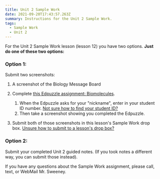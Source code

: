 ```yaml
---
title: Unit 2 Sample Work
date: 2021-09-20T17:43:57.263Z
summary: Instructions for the Unit 2 Sample Work.
tags:
  - Sample Work
  - Unit 2
---
```

For the Unit 2 Sample Work lesson (lesson 12) you have two options. **Just do one of these two options:**

### Option 1:

Submit two screenshots:

1. A screenshot of the Biology Message Board
2. Complete [this Edpuzzle assignment: Biomolecules](https://edpuzzle.com/assignments/614898710f6d504191e4e899/watch).

   1. When the Edpuzzle asks for your "nickname", enter in your student ID number. [Not sure how to find your student ID?](https://mnca-biology-message-board.netlify.app/posts/how-to-find-your-student-id/)
   2. Then take a screenshot showing you completed the Edpuzzle.
3. Submit both of those screenshots in this lesson's Sample Work drop box. [Unsure how to submit to a lesson's drop box?](how-to-submit-sample-work-and-portfolios/)

### Option 2:

Submit your completed Unit 2 guided notes. (If you took notes a different way, you can submit those instead).

If you have any questions about the Sample Work assignment, please call, text, or WebMail Mr. Sweeney.